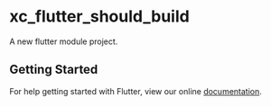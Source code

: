 # xc_flutter_should_build

A new flutter module project.

## Getting Started

For help getting started with Flutter, view our online
[documentation](https://flutter.dev/).
